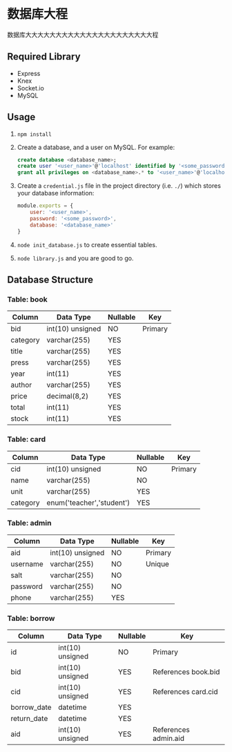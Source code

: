 # 数据库大程

数据库大大大大大大大大大大大大大大大大大大大大大程

## Required Library

- Express
- Knex
- Socket.io
- MySQL

## Usage

1. `npm install`
2. Create a database, and a user on MySQL. For example:

    ```sql
    create database <database_name>;
    create user '<user_name>'@'localhost' identified by '<some_password>';
    grant all privileges on <database_name>.* to '<user_name>'@'localhost';
    ```

3. Create a `credential.js` file in the project directory (i.e. `./`) which stores your database information:

    ```js
    module.exports = {
        user: '<user_name>',
        password: '<some_password>',
        database: '<database_name>'
    }
    ```

4. `node init_database.js` to create essential tables.
5. `node library.js` and you are good to go.

## Database Structure

### Table: book

Column     |Data Type          |Nullable   |Key
---        |---                |---        |---
bid        |int(10) unsigned   |NO         |Primary
category   |varchar(255)       |YES        |
title      |varchar(255)       |YES        |
press      |varchar(255)       |YES        |
year       |int(11)            |YES        |
author     |varchar(255)       |YES        |
price      |decimal(8,2)       |YES        |
total      |int(11)            |YES        |
stock      |int(11)            |YES        |

### Table: card

Column     |Data Type                   |Nullable   |Key
---        |---                         |---        |---
cid        |int(10) unsigned            |NO         |Primary
name       |varchar(255)                |NO         |
unit       |varchar(255)                |YES        |
category   |enum('teacher','student')   |YES        |

### Table: admin

Column     |Data Type        |Nullable   |Key
---        |---              |---        |---
aid        |int(10) unsigned | NO        |Primary
username   |varchar(255)     | NO        |Unique
salt       |varchar(255)     | NO        |
password   |varchar(255)     | NO        |
phone      |varchar(255)     | YES       |

### Table: borrow

Column      |Data Type         |Nullable    |Key
---         |---               |---         |---
id          | int(10) unsigned | NO         |Primary
bid         | int(10) unsigned | YES        |References book.bid
cid         | int(10) unsigned | YES        |References card.cid
borrow_date | datetime         | YES        |
return_date | datetime         | YES        |
aid         | int(10) unsigned | YES        |References admin.aid
